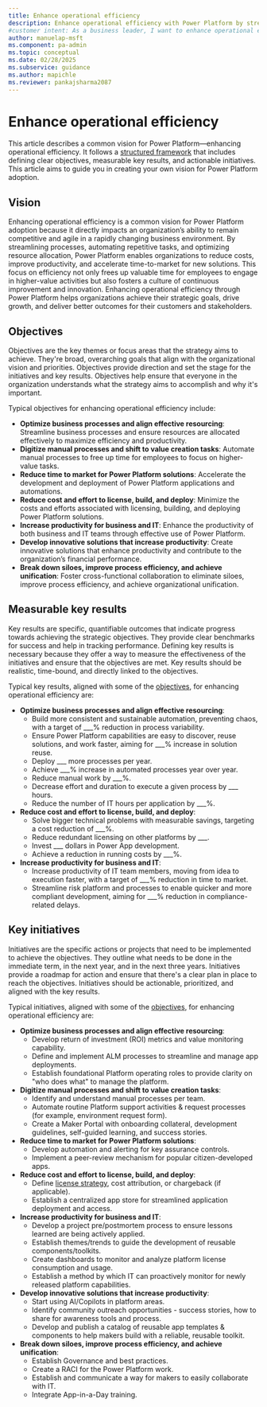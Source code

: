 ```yaml
---
title: Enhance operational efficiency
description: Enhance operational efficiency with Power Platform by streamlining processes, automating tasks, and optimizing resources.
#customer intent: As a business leader, I want to enhance operational efficiency with Power Platform so that I can streamline processes, automate tasks, and optimize resources.
author: manuelap-msft
ms.component: pa-admin
ms.topic: conceptual
ms.date: 02/28/2025
ms.subservice: guidance
ms.author: mapichle
ms.reviewer: pankajsharma2087
---
```


# Enhance operational efficiency

This article describes a common vision for Power Platform—enhancing operational efficiency. It follows a [structured framework](../vision.md) that includes defining clear objectives, measurable key results, and actionable initiatives. This article aims to guide you in creating your own vision for Power Platform adoption.

## Vision

Enhancing operational efficiency is a common vision for Power Platform adoption because it directly impacts an organization’s ability to remain competitive and agile in a rapidly changing business environment. By streamlining processes, automating repetitive tasks, and optimizing resource allocation, Power Platform enables organizations to reduce costs, improve productivity, and accelerate time-to-market for new solutions. This focus on efficiency not only frees up valuable time for employees to engage in higher-value activities but also fosters a culture of continuous improvement and innovation. Enhancing operational efficiency through Power Platform helps organizations achieve their strategic goals, drive growth, and deliver better outcomes for their customers and stakeholders.

## Objectives

Objectives are the key themes or focus areas that the strategy aims to achieve. They're broad, overarching goals that align with the organizational vision and priorities. Objectives provide direction and set the stage for the initiatives and key results. Objectives help ensure that everyone in the organization understands what the strategy aims to accomplish and why it's important.

Typical objectives for enhancing operational efficiency include:

- **Optimize business processes and align effective resourcing**: Streamline business processes and ensure resources are allocated effectively to maximize efficiency and productivity.
- **Digitize manual processes and shift to value creation tasks**: Automate manual processes to free up time for employees to focus on higher-value tasks.
- **Reduce time to market for Power Platform solutions**: Accelerate the development and deployment of Power Platform applications and automations.
- **Reduce cost and effort to license, build, and deploy**: Minimize the costs and efforts associated with licensing, building, and deploying Power Platform solutions.
- **Increase productivity for business and IT**: Enhance the productivity of both business and IT teams through effective use of Power Platform.
- **Develop innovative solutions that increase productivity**: Create innovative solutions that enhance productivity and contribute to the organization’s financial performance.
- **Break down siloes, improve process efficiency, and achieve unification**: Foster cross-functional collaboration to eliminate siloes, improve process efficiency, and achieve organizational unification.

## Measurable key results

Key results are specific, quantifiable outcomes that indicate progress towards achieving the strategic objectives. They provide clear benchmarks for success and help in tracking performance. Defining key results is necessary because they offer a way to measure the effectiveness of the initiatives and ensure that the objectives are met. Key results should be realistic, time-bound, and directly linked to the objectives. 

Typical key results, aligned with some of the [objectives](#objectives), for enhancing operational efficiency are:

- **Optimize business processes and align effective resourcing**:
    - Build more consistent and sustainable automation, preventing chaos, with a target of ___% reduction in process variability. 
    - Ensure Power Platform capabilities are easy to discover, reuse solutions, and work faster, aiming for ___% increase in solution reuse. 
    - Deploy ___ more processes per year. 
    - Achieve ___% increase in automated processes year over year. 
    - Reduce manual work by ___%. 
    - Decrease effort and duration to execute a given process by ___ hours. 
    - Reduce the number of IT hours per application by ___%. 
- **Reduce cost and effort to license, build, and deploy**:
    - Solve bigger technical problems with measurable savings, targeting a cost reduction of ___%. 
    - Reduce redundant licensing on other platforms by ___. 
    - Invest ___ dollars in Power App development. 
    - Achieve a reduction in running costs by ___%. 
- **Increase productivity for business and IT**:
    - Increase productivity of IT team members, moving from idea to execution faster, with a target of ___% reduction in time to market. 
    - Streamline risk platform and processes to enable quicker and more compliant development, aiming for ___% reduction in compliance-related delays. 

## Key initiatives

Initiatives are the specific actions or projects that need to be implemented to achieve the objectives. They outline what needs to be done in the immediate term, in the next year, and in the next three years. Initiatives provide a roadmap for action and ensure that there's a clear plan in place to reach the objectives. Initiatives should be actionable, prioritized, and aligned with the key results. 

Typical initiatives, aligned with some of the [objectives](#objectives), for enhancing operational efficiency are:

- **Optimize business processes and align effective resourcing**:
    - Develop return of investment (ROI) metrics and value monitoring capability. 
    - Define and implement ALM processes to streamline and manage app deployments. 
    - Establish foundational Platform operating roles to provide clarity on "who does what" to manage the platform. 
- **Digitize manual processes and shift to value creation tasks**:
    - Identify and understand manual processes per team. 
    - Automate routine Platform support activities & request processes (for example, environment request form). 
    - Create a Maker Portal with onboarding collateral, development guidelines, self-guided learning, and success stories. 
- **Reduce time to market for Power Platform solutions**: 
    - Develop automation and alerting for key assurance controls. 
    - Implement a peer-review mechanism for popular citizen-developed apps. 
- **Reduce cost and effort to license, build, and deploy**: 
    - Define [license strategy](../license-assignment-strategies.md), cost attribution, or chargeback (if applicable). 
    - Establish a centralized app store for streamlined application deployment and access. 
- **Increase productivity for business and IT**: 
    - Develop a project pre/postmortem process to ensure lessons learned are being actively applied. 
    - Establish themes/trends to guide the development of reusable components/toolkits. 
    - Create dashboards to monitor and analyze platform license consumption and usage. 
    - Establish a method by which IT can proactively monitor for newly released platform capabilities. 
- **Develop innovative solutions that increase productivity**: 
    - Start using AI/Copilots in platform areas. 
    - Identify community outreach opportunities - success stories, how to share for awareness tools and process. 
    - Develop and publish a catalog of reusable app templates & components to help makers build with a reliable, reusable toolkit. 
- **Break down siloes, improve process efficiency, and achieve unification**:
    - Establish Governance and best practices. 
    - Create a RACI for the Power Platform work. 
    - Establish and communicate a way for makers to easily collaborate with IT. 
    - Integrate App-in-a-Day training. 
